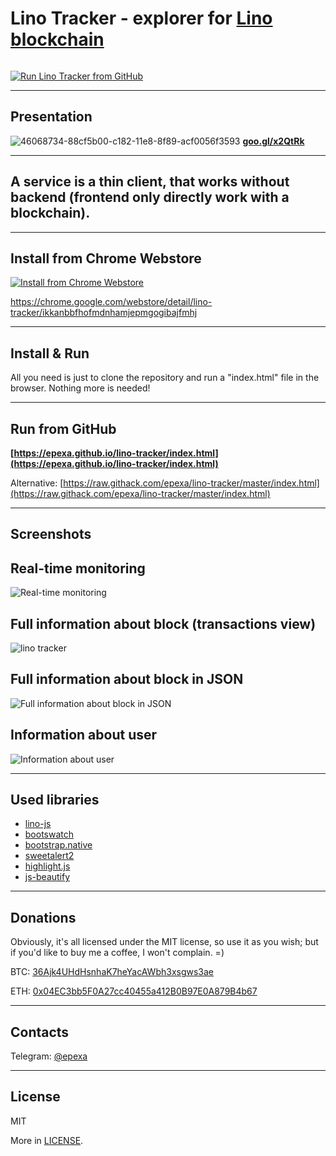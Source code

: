 # Lino Tracker - explorer for [Lino blockchain](https://lino.network/)

<a href="https://github.com/epexa/lino-tracker/blob/master/LICENSE"><img src="https://camo.githubusercontent.com/76f0e887c183ccc31c1cb63c33d2dbf48cb2df51/68747470733a2f2f696d672e736869656c64732e696f2f62616467652f4c6963656e73652d4d49542d677265656e2e737667" alt="" data-canonical-src="https://img.shields.io/badge/License-MIT-green.svg" style="max-width:100%;"></a>

[![Run Lino Tracker from GitHub](https://user-images.githubusercontent.com/2198826/47804678-77134180-dd46-11e8-9c98-15ab3a685d87.png "Run Lino Tracker from GitHub")](https://epexa.github.io/lino-tracker/index.html "Run Lino Tracker from GitHub")

------------

## Presentation
![46068734-88cf5b00-c182-11e8-8f89-acf0056f3593](https://user-images.githubusercontent.com/2198826/46261295-557e2a80-c4fa-11e8-992a-f958facdea0f.png) **[goo.gl/x2QtRk](https://goo.gl/x2QtRk)**

------------

## A service is a thin client, that works without backend (frontend only directly work with a blockchain).

------------

## Install from Chrome Webstore
[![Install from Chrome Webstore](https://user-images.githubusercontent.com/2198826/47617813-62cc0c00-dadc-11e8-9af6-79a3c1538557.png "Install from Chrome Webstore")](https://chrome.google.com/webstore/detail/lino-tracker/ikkanbbfhofmdnhamjepmgogibajfmhj "Install from Chrome Webstore")

https://chrome.google.com/webstore/detail/lino-tracker/ikkanbbfhofmdnhamjepmgogibajfmhj

------------

## Install & Run

All you need is just to clone the repository and run a "index.html" file in the browser. Nothing more is needed!

------------

## Run from GitHub

**[https://epexa.github.io/lino-tracker/index.html](https://epexa.github.io/lino-tracker/index.html)**

Alternative:
[https://raw.githack.com/epexa/lino-tracker/master/index.html](https://raw.githack.com/epexa/lino-tracker/master/index.html)

------------

## Screenshots

## Real-time monitoring
![Real-time monitoring](https://user-images.githubusercontent.com/2198826/47806170-26054c80-dd4a-11e8-8d27-e1d719fb17cc.png)

## Full information about block (transactions view)
![lino tracker](https://user-images.githubusercontent.com/2198826/47806184-2c93c400-dd4a-11e8-8ac1-7db839d393af.png)

## Full information about block in JSON
![Full information about block in JSON](https://user-images.githubusercontent.com/2198826/47806179-2b629700-dd4a-11e8-8df0-0ccd545654b2.png)

## Information about user
![Information about user](https://user-images.githubusercontent.com/2198826/47806174-2998d380-dd4a-11e8-8324-6695d31fb20b.png)

------------

## Used libraries

* [lino-js](https://github.com/lino-network/lino-js)
* [bootswatch](https://github.com/thomaspark/bootswatch)
* [bootstrap.native](https://github.com/thednp/bootstrap.native)
* [sweetalert2](https://github.com/sweetalert2/sweetalert2)
* [highlight.js](https://github.com/highlightjs/highlight.js)
* [js-beautify](https://github.com/beautify-web/js-beautify)

------------

## Donations

Obviously, it's all licensed under the MIT license, so use it as you wish; but if you'd like to buy me a coffee, I won't complain. =)

BTC: [36Ajk4UHdHsnhaK7heYacAWbh3xsgws3ae](bitcoin:36Ajk4UHdHsnhaK7heYacAWbh3xsgws3ae)

ETH: [0x04EC3bb5F0A27cc40455a412B0B97E0A879B4b67](ethereum:0x04EC3bb5F0A27cc40455a412B0B97E0A879B4b67)

------------

## Contacts

Telegram: [@epexa](https://t.me/epexa)

------------

## License

MIT

More in [LICENSE](LICENSE).